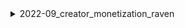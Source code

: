 <details>
<summary>2022-09_creator_monetization_raven</summary>

## Filter: Guild member count range
```css
Treatment 1: 0 - 1000
```

</details>
